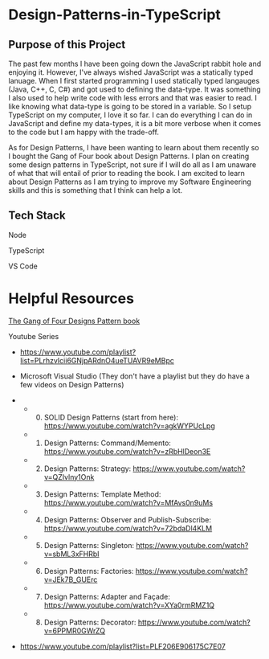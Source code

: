 # Design-Patterns-in-TypeScript

## Purpose of this Project
The past few months I have been going down the JavaScript rabbit hole and enjoying it. However, I've always wished JavaScript was a statically typed lanuage. When I first started programming I used statically typed langauges (Java, C++, C, C#) and got used to defining the data-type. It was something I also used to help write code with less errors and that was easier to read. I like knowing what data-type is going to be stored in a variable. So I setup TypeScript on my computer, I love it so far. I can do everything I can do in JavaScript and define my data-types, it is a bit more verbose when it comes to the code but I am happy with the trade-off. 

As for Design Patterns, I have been wanting to learn about them recently so I bought the Gang of Four book about Design Patterns. I plan on creating some design patterns in TypeScript, not sure if I will do all as I am unaware of what that will entail of prior to reading the book. I am excited to learn about Design Patterns as I am trying to improve my Software Engineering skills and this is something that I think can help a lot.

## Tech Stack

Node

TypeScript

VS Code

# Helpful Resources
[The Gang of Four Designs Pattern book](https://www.amazon.com/Design-Patterns-Object-Oriented-Addison-Wesley-Professional-ebook/dp/B000SEIBB8)

Youtube Series

  * https://www.youtube.com/playlist?list=PLrhzvIcii6GNjpARdnO4ueTUAVR9eMBpc
  
  * Microsoft Visual Studio (They don't have a playlist but they do have a few videos on Design Patterns)
  * 
    - 0. SOLID Design Patterns (start from here):   https://www.youtube.com/watch?v=agkWYPUcLpg
    - 1. Design Patterns: Command/Memento:   https://www.youtube.com/watch?v=zRbHlDeon3E
    - 2. Design Patterns: Strategy:   https://www.youtube.com/watch?v=QZIvlny1Onk
    - 3. Design Patterns: Template Method:   https://www.youtube.com/watch?v=MfAvs0n9uMs
    - 4. Design Patterns: Observer and Publish-Subscribe:   https://www.youtube.com/watch?v=72bdaDl4KLM
    - 5. Design Patterns: Singleton:   https://www.youtube.com/watch?v=sbML3xFHRbI
    - 6. Design Patterns: Factories:   https://www.youtube.com/watch?v=JEk7B_GUErc
    - 7. Design Patterns: Adapter and Façade:   https://www.youtube.com/watch?v=XYa0rmRMZ1Q
    - 8. Design Patterns: Decorator:   https://www.youtube.com/watch?v=6PPMR0GWrZQ

  * https://www.youtube.com/playlist?list=PLF206E906175C7E07
